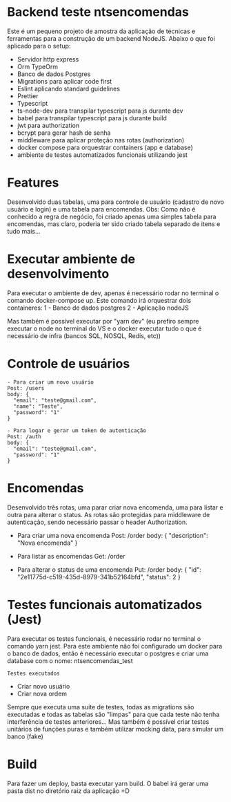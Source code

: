 # Backend teste ntsencomendas

Este é um pequeno projeto de amostra da aplicação de técnicas e ferramentas para a construção de um backend NodeJS. Abaixo o que foi aplicado para o setup:

  - Servidor http express
  - Orm TypeOrm 
  - Banco de dados Postgres
  - Migrations para aplicar code first
  - Eslint aplicando standard guidelines
  - Prettier
  - Typescript
  - ts-node-dev para transpilar typescript para js durante dev
  - babel para transpilar typescript para js durante build
  - jwt para authorization
  - bcrypt para gerar hash de senha
  - middleware para aplicar proteção nas rotas (authorization)
  - docker compose para orquestrar containers (app e database)
  - ambiente de testes automatizados funcionais utilizando jest

# Features

  Desenvolvido duas tabelas, uma para controle de usuário (cadastro de novo usuário e login) e uma tabela para encomendas. Obs: Como não é conhecido a regra de negócio, foi criado apenas uma simples tabela para encomendas, mas claro, poderia ter sido criado tabela separado de itens e tudo mais...

# Executar ambiente de desenvolvimento

 Para executar o ambiente de dev, apenas é necessário rodar no terminal o comando docker-compose up. Este comando irá orquestrar dois containeres: 
  1 - Banco de dados postgres
  2 - Aplicação nodeJS
  
 Mas também é possível executar por "yarn dev" (eu prefiro sempre executar o node no terminal do VS e o docker executar tudo o que é necessário de infra (bancos SQL, NOSQL, Redis, etc))

# Controle de usuários

    - Para criar um novo usuário
    Post: /users
    body: {
      "email": "teste@gmail.com",
      "name": "Teste",
      "password": "1"
    }
    
    - Para logar e gerar um token de autenticação
    Post: /auth
    body: {
      "email": "teste@gmail.com",
      "password": "1"
    }
    
# Encomendas

 Desenvolvido três rotas, uma parar criar nova encomenda, uma para listar e outra para alterar o status. As rotas são protegidas para middleware de autenticação, sendo necessário passar o header Authorization.
 
 - Para criar uma nova encomenda
    Post: /order
    body: {
      "description": "Nova encomenda"
    }

 - Para listar as encomendas
    Get: /order

 - Para alterar o status de uma encomenda
    Put: /order
    body: {
      "id": "2e11775d-c519-435d-8979-341b52164bfd",
      "status": 2
    }

# Testes funcionais automatizados (Jest)

 Para executar os testes funcionais, é necessário rodar no terminal o comando yarn jest. Para este ambiente não foi configurado um docker para o banco de dados, então é necessário executar o postgres e criar uma database com o nome: ntsencomendas_test
 
    Testes executados
  - Criar novo usuário
  - Criar nova ordem
  
 Sempre que executa uma suite de testes, todas as migrations são executadas e todas as tabelas são "limpas" para que cada teste não tenha interferência de testes anteriores... Mas também é possível criar testes unitários de funções puras e também utilizar mocking data, para simular um banco (fake)

  # Build
  
   Para fazer um deploy, basta executar yarn build. O babel irá gerar uma pasta dist no diretório raiz da aplicação =D
 